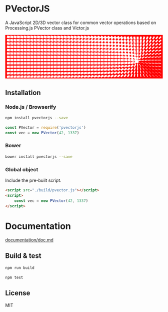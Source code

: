 PVectorJS
=========
A JavaScript 2D/3D vector class for common vector operations based on Processing.js PVector class and Victor.js 

[![PVectorJS](pvectorjs.png)](http://jsbin.com/voselic/edit?html,js,output)

## Installation

### Node.js / Browserify

```bash
npm install pvectorjs --save
```

```javascript
const PVector = require('pvectorjs')
const vec = new PVector(42, 1337)
```

### Bower

```bash
bower install pvectorjs --save
```

### Global object

Include the pre-built script.

```html
<script src="./build/pvector.js"></script>
<script>
    const vec = new PVector(42, 1337)
</script>
```

# Documentation
[ documentation/doc.md ](https://github.com/MAKIO135/pvectorjs/blob/master/documentation/doc.md)

## Build & test

```bash
npm run build
```

```bash
npm test
```

## License

MIT

